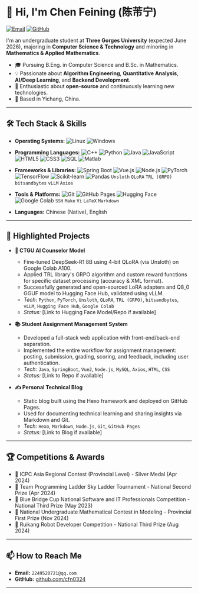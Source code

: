 # 👋 Hi, I'm Chen Feining (陈芾宁)

<p align="left">
  <a href="mailto:2249520721@qq.com"><img src="https://img.shields.io/badge/Email-2249520721@qq.com-blue?style=flat-square&logo=gmail&logoColor=white" alt="Email"/></a>
  <a href="https://github.com/cfn0324"><img src="https://img.shields.io/badge/GitHub-cfn0324-lightgrey?style=flat-square&logo=github&logoColor=white" alt="GitHub"/></a>
  <!-- Optional: Add LinkedIn or other relevant links -->
  <!-- <a href="[Your LinkedIn Profile URL]"><img src="https://img.shields.io/badge/LinkedIn-Profile-blue?style=flat-square&logo=linkedin&logoColor=white" alt="LinkedIn"/></a> -->
</p>

I'm an undergraduate student at **Three Gorges University** (expected June 2026), majoring in **Computer Science & Technology** and minoring in **Mathematics & Applied Mathematics**.

*   🎓 Pursuing B.Eng. in Computer Science and B.Sc. in Mathematics.
*   💡 Passionate about **Algorithm Engineering**, **Quantitative Analysis**, **AI/Deep Learning**, and **Backend Development**.
*   🌱 Enthusiastic about **open-source** and continuously learning new technologies.
*   📍 Based in Yichang, China.

---

## 🛠️ Tech Stack & Skills

*   **Operating Systems:**
    ![Linux](https://img.shields.io/badge/Linux-FCC624?style=flat-square&logo=linux&logoColor=black)
    ![Windows](https://img.shields.io/badge/Windows-0078D6?style=flat-square&logo=windows&logoColor=white)

*   **Programming Languages:**
    ![C++](https://img.shields.io/badge/C%2B%2B-00599C?style=flat-square&logo=cplusplus&logoColor=white)
    ![Python](https://img.shields.io/badge/Python-3776AB?style=flat-square&logo=python&logoColor=white)
    ![Java](https://img.shields.io/badge/Java-ED8B00?style=flat-square&logo=openjdk&logoColor=white)
    ![JavaScript](https://img.shields.io/badge/JavaScript-F7DF1E?style=flat-square&logo=javascript&logoColor=black)
    ![HTML5](https://img.shields.io/badge/HTML5-E34F26?style=flat-square&logo=html5&logoColor=white)
    ![CSS3](https://img.shields.io/badge/CSS3-1572B6?style=flat-square&logo=css3&logoColor=white)
    ![SQL](https://img.shields.io/badge/MySQL-4479A1?style=flat-square&logo=mysql&logoColor=white)
    ![Matlab](https://img.shields.io/badge/Matlab-0076A8?style=flat-square&logo=mathworks&logoColor=white)

*   **Frameworks & Libraries:**
    ![Spring Boot](https://img.shields.io/badge/Spring_Boot-6DB33F?style=flat-square&logo=spring-boot&logoColor=white)
    ![Vue.js](https://img.shields.io/badge/Vue.js-4FC08D?style=flat-square&logo=vue.js&logoColor=white)
    ![Node.js](https://img.shields.io/badge/Node.js-339933?style=flat-square&logo=nodedotjs&logoColor=white)
    ![PyTorch](https://img.shields.io/badge/PyTorch-EE4C2C?style=flat-square&logo=pytorch&logoColor=white)
    ![TensorFlow](https://img.shields.io/badge/TensorFlow-FF6F00?style=flat-square&logo=tensorflow&logoColor=white)
    ![Scikit-learn](https://img.shields.io/badge/scikit--learn-F7931E?style=flat-square&logo=scikit-learn&logoColor=white)
    ![Pandas](https://img.shields.io/badge/Pandas-150458?style=flat-square&logo=pandas&logoColor=white)
    `Unsloth` `QLoRA` `TRL (GRPO)` `bitsandbytes` `vLLM` `Axios`

*   **Tools & Platforms:**
    ![Git](https://img.shields.io/badge/Git-F05032?style=flat-square&logo=git&logoColor=white)
    ![GitHub Pages](https://img.shields.io/badge/GitHub_Pages-121013?style=flat-square&logo=github&logoColor=white)
    ![Hugging Face](https://img.shields.io/badge/%F0%9F%A4%97%20Hugging%20Face-blue?style=flat-square)
    ![Google Colab](https://img.shields.io/badge/Colab-F9AB00?style=flat-square&logo=googlecolab&logoColor=black)
    `SSH` `Make` `Vi` `LaTeX` `Markdown`

*   **Languages:** Chinese (Native), English

---

## 🔭 Highlighted Projects

*   **🤖 CTGU AI Counselor Model**
    *   Fine-tuned DeepSeek-R1 8B using 4-bit QLoRA (via Unsloth) on Google Colab A100.
    *   Applied TRL library's GRPO algorithm and custom reward functions for specific dataset processing (accuracy & XML format).
    *   Successfully generated and open-sourced LoRA adapters and Q8_0 GGUF model to Hugging Face Hub, validated using vLLM.
    *   *Tech:* `Python`, `PyTorch`, `Unsloth`, `QLoRA`, `TRL (GRPO)`, `bitsandbytes`, `vLLM`, `Hugging Face Hub`, `Google Colab`
    *   *Status:* [Link to Hugging Face Model/Repo if available]

*   **📚 Student Assignment Management System**
    *   Developed a full-stack web application with front-end/back-end separation.
    *   Implemented the entire workflow for assignment management: posting, submission, grading, scoring, and feedback, including user authentication.
    *   *Tech:* `Java`, `SpringBoot`, `Vue2`, `Node.js`, `MySQL`, `Axios`, `HTML`, `CSS`
    *   *Status:* [Link to Repo if available]

*   **✍️ Personal Technical Blog**
    *   Static blog built using the Hexo framework and deployed on GitHub Pages.
    *   Used for documenting technical learning and sharing insights via Markdown and Git.
    *   *Tech:* `Hexo`, `Markdown`, `Node.js`, `Git`, `GitHub Pages`
    *   *Status:* [Link to Blog if available]

---

## 🏆 Competitions & Awards

*   🥈 ICPC Asia Regional Contest (Provincial Level) - Silver Medal (Apr 2024)
*   🥈 Team Programming Ladder Sky Ladder Tournament - National Second Prize (Apr 2024)
*   🥉 Blue Bridge Cup National Software and IT Professionals Competition - National Third Prize (May 2023)
*   🥇 National Undergraduate Mathematical Contest in Modeling - Provincial First Prize (Nov 2024)
*   🥉 Ruikang Robot Developer Competition - National Third Prize (Aug 2024)

---

## 📫 How to Reach Me

*   **Email:** `2249520721@qq.com`
*   **GitHub:** [github.com/cfn0324](https://github.com/cfn0324)

---

<!-- Optional: Add GitHub Stats -->
<!-- These require setting up GitHub Actions or using external services -->
<!-- Example using anuraghazra/github-readme-stats:
<p align="center">
  <img src="https://github-readme-stats.vercel.app/api?username=cfn0324&show_icons=true&theme=radical" alt="cfn0324 GitHub Stats"/>
  <img src="https://github-readme-stats.vercel.app/api/top-langs/?username=cfn0324&layout=compact&theme=radical" alt="Top Languages"/>
</p>
-->
